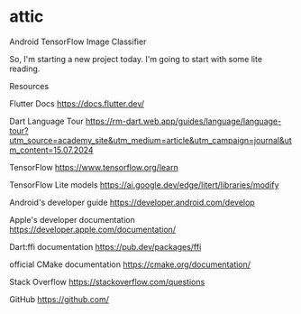 # attic

Android TensorFlow Image Classifier

So, I'm starting a new project today. I'm going to start with some lite reading.

Resources

Flutter Docs
https://docs.flutter.dev/

Dart Language Tour
https://rm-dart.web.app/guides/language/language-tour?utm_source=academy_site&utm_medium=article&utm_campaign=journal&utm_content=15.07.2024

TensorFlow
https://www.tensorflow.org/learn

TensorFlow Lite models
https://ai.google.dev/edge/litert/libraries/modify

Android's developer guide
https://developer.android.com/develop

Apple's developer documentation
https://developer.apple.com/documentation/

Dart:ffi documentation
https://pub.dev/packages/ffi

official CMake documentation
https://cmake.org/documentation/

Stack Overflow
https://stackoverflow.com/questions

GitHub
https://github.com/
